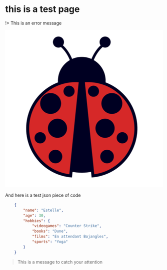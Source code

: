 # this is a test page

!> This is an error message

![Images](./images/Coccinelle-seule.png)

And here is a test json piece of code

```json
    {
        "name": "Estelle",
        "age": 30,
        "hobbies": {
            "videogames": "Counter Strike",
            "books": "Dune",
            "films": "En attendant Bojangles",
            "sports": "Yoga"
        }
    }
```
> This is a message to catch your attention